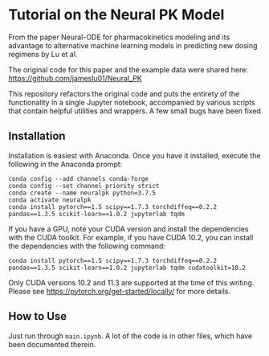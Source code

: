 # Tutorial on the Neural PK Model

From the paper Neural-ODE for pharmacokinetics modeling and its advantage to alternative machine learning models in predicting new dosing regimens
by Lu et al. 

The original code for this paper and the example data were shared here: https://github.com/jameslu01/Neural_PK

This repository refactors the original code and puts the entirety of the functionality in a single Jupyter notebook,
accompanied by various scripts that contain helpful utilities and wrappers. A few small bugs have been fixed

## Installation

Installation is easiest with Anaconda. Once you have it installed, execute the following in the Anaconda prompt:
```
conda config --add channels conda-forge
conda config --set channel_priority strict
conda create --name neuralpk python=3.7.5
conda activate neuralpk
conda install pytorch==1.5 scipy==1.7.3 torchdiffeq==0.2.2 pandas==1.3.5 scikit-learn==1.0.2 jupyterlab tqdm 
``` 

If you have a GPU, note your CUDA version and install the dependencies with the CUDA toolkit. For example,
if you have CUDA 10.2, you can install the dependencies with the following command:
```
conda install pytorch==1.5 scipy==1.7.3 torchdiffeq==0.2.2 pandas==1.3.5 scikit-learn==1.0.2 jupyterlab tqdm cudatoolkit=10.2
```
Only CUDA versions 10.2 and 11.3 are supported at the time of this writing. Please see https://pytorch.org/get-started/locally/
for more details.

## How to Use
Just run through `main.ipynb`. A lot of the code is in other files, which have been documented therein.